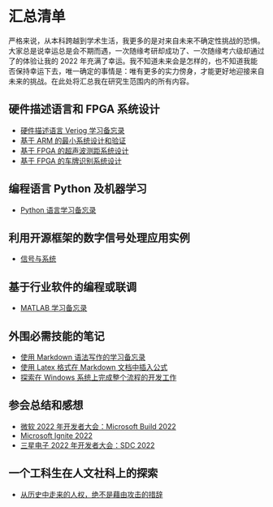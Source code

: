# 汇总清单
严格来说，从本科跨越到学术生活，我更多的是对来自未来不确定性挑战的恐惧。大家总是说幸运总是会不期而遇，一次随缘考研却成功了、一次随缘考六级却通过了的体验让我的 2022 年充满了幸运。我不知道未来会是怎样的，也不知道我能否保持幸运下去，唯一确定的事情是：唯有更多的实力傍身，才能更好地迎接来自未来的挑战。在此处将汇总我在研究生范围内的所有内容。
## 硬件描述语言和 FPGA 系统设计
  * [硬件描述语言 Veriog 学习备忘录](https://github.com/MongooseOrion/MyVerilogLearning)
  * [基于 ARM 的最小系统设计和验证](https://github.com/MongooseOrion/SoC_Miniaturized_system_based_on_M3)
  * [基于 FPGA 的超声波测距系统设计](https://github.com/MongooseOrion/UltraSonic-Design_based-on-FPGA)
  * [基于 FPGA 的车牌识别系统设计](https://github.com/MongooseOrion/LPR-based-on-Cortex-M3-in-FPGA)
  
## 编程语言 Python 及机器学习
  * [Python 语言学习备忘录](https://github.com/MongooseOrion/MyPythonLearning)
  
## 利用开源框架的数字信号处理应用实例
  * [信号与系统]()

## 基于行业软件的编程或联调
  * [MATLAB 学习备忘录]()

## 外围必需技能的笔记
  * [使用 Markdown 语法写作的学习备忘录](https://github.com/MongooseOrion/Senses/blob/main/document/markdown_notes.md)
  * [使用 Latex 格式在 Markdown 文档中插入公式]()
  * [探索在 Windows 系统上完成整个流程的开发工作]()

## 参会总结和感想
  * [微软 2022 年开发者大会：Microsoft Build 2022]()
  * [Microsoft Ignite 2022]()
  * [三星电子 2022 年开发者大会：SDC 2022]()

## 一个工科生在人文社科上的探索
  * [从历史中走来的人权，绝不是藉由攻击的措辞]()

